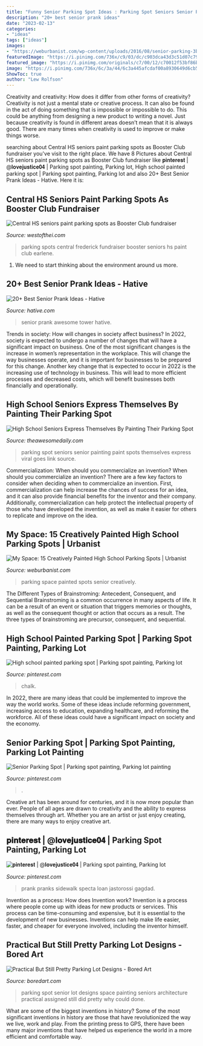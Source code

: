 ```yaml
---
title: "Funny Senior Parking Spot Ideas : Parking Spot Seniors Senior Painting Paint Spots Themselves Express Viral Goes Link Source"
description: "20+ best senior prank ideas"
date: "2023-02-13"
categories:
- "ideas"
tags: ["ideas"]
images:
- "https://weburbanist.com/wp-content/uploads/2016/08/senior-parking-3b-644x859.jpg"
featuredImage: "https://i.pinimg.com/736x/c9/03/dc/c903dca43d3c51d07c7988b08f5ea48b.jpg"
featured_image: "https://i.pinimg.com/originals/c7/00/12/c70012f53bf86be6fbb2463873946be5.jpg"
image: "https://i.pinimg.com/736x/6c/3a/44/6c3a445afcdaf00a8930649d6cb5e886.jpg"
ShowToc: true
author: "Lew Rolfson"
---
```



Creativity and creativity: How does it differ from other forms of creativity?
Creativity is not just a mental state or creative process. It can also be found in the act of doing something that is impossible or impossible to do. This could be anything from designing a new product to writing a novel. Just because creativity is found in different areas doesn’t mean that it is always good. There are many times when creativity is used to improve or make things worse.

	

		
searching about Central HS seniors paint parking spots as Booster Club fundraiser you've visit to the right place. We have 8 Pictures about Central HS seniors paint parking spots as Booster Club fundraiser like 𝐩𝐢𝐧𝐭𝐞𝐫𝐞𝐬𝐭 | @𝐥𝐨𝐯𝐞𝐣𝐮𝐬𝐭𝐢𝐜𝐞𝟎𝟒 | Parking spot painting, Parking lot, High school painted parking spot | Parking spot painting, Parking lot and also 20+ Best Senior Prank Ideas - Hative. Here it is:
		
    
## Central HS Seniors Paint Parking Spots As Booster Club Fundraiser

<img loading=lazy src="https://www.westofthei.com/wp-content/uploads/2018/08/chs-parking-painting-2018-ef-5.jpg" onerror="this.onerror=null;this.src='https://tse4.mm.bing.net/th?id=OIP.Euu53Am9wBLlB-jMrCn5LgHaE6&amp;pid=15.1';" alt="Central HS seniors paint parking spots as Booster Club fundraiser">

_Source: westofthei.com_

>parking spots central frederick fundraiser booster seniors hs paint club earlene. 

	

1. We need to start thinking about the environment around us more.

    
## 20+ Best Senior Prank Ideas - Hative

<img loading=lazy src="https://hative.com/wp-content/uploads/2014/04/senior-prank-ideas/3-awesome-book-tower.jpg" onerror="this.onerror=null;this.src='https://tse4.mm.bing.net/th?id=OIP.3R3-MhabnkxHZUD4Alz-8gHaJ2&amp;pid=15.1';" alt="20+ Best Senior Prank Ideas - Hative">

_Source: hative.com_

>senior prank awesome tower hative. 

	

Trends in society: How will changes in society affect business?
In 2022, society is expected to undergo a number of changes that will have a significant impact on business. One of the most significant changes is the increase in women’s representation in the workplace. This will change the way businesses operate, and it is important for businesses to be prepared for this change. Another key change that is expected to occur in 2022 is the increasing use of technology in business. This will lead to more efficient processes and decreased costs, which will benefit businesses both financially and operationally.

    
## High School Seniors Express Themselves By Painting Their Parking Spot

<img loading=lazy src="https://theawesomedaily.com/wp-content/uploads/2016/08/parking-spot-art-by-seniors-26-1.jpg" onerror="this.onerror=null;this.src='https://tse1.mm.bing.net/th?id=OIP.dAWv7Tq_-i_wPqeZxzCNywHaFg&amp;pid=15.1';" alt="High School Seniors Express Themselves By Painting Their Parking Spot">

_Source: theawesomedaily.com_

>parking spot seniors senior painting paint spots themselves express viral goes link source. 

	

Commercialization: When should you commercialize an invention?
When should you commercialize an invention? 
There are a few key factors to consider when deciding when to commercialize an invention. First, commercialization can help increase the chances of success for an idea, and it can also provide financial benefits for the inventor and their company. Additionally, commercialization can help protect the intellectual property of those who have developed the invention, as well as make it easier for others to replicate and improve on the idea.

    
## My Space: 15 Creatively Painted High School Parking Spots | Urbanist

<img loading=lazy src="https://weburbanist.com/wp-content/uploads/2016/08/senior-parking-3b-644x859.jpg" onerror="this.onerror=null;this.src='https://tse3.mm.bing.net/th?id=OIP.iSBIxx1b0W5iR9NmuFgsfwHaJ4&amp;pid=15.1';" alt="My Space: 15 Creatively Painted High School Parking Spots | Urbanist">

_Source: weburbanist.com_

>parking space painted spots senior creatively. 

	

The Different Types of Brainstroming: Antecedent, Consequent, and Sequential
Brainstroming is a common occurrence in many aspects of life. It can be a result of an event or situation that triggers memories or thoughts, as well as the consequent thought or action that occurs as a result. The three types of brainstroming are precursor, consequent, and sequential.

    
## High School Painted Parking Spot | Parking Spot Painting, Parking Lot

<img loading=lazy src="https://i.pinimg.com/originals/c7/00/12/c70012f53bf86be6fbb2463873946be5.jpg" onerror="this.onerror=null;this.src='https://tse1.mm.bing.net/th?id=OIP.fQ0sF4GdFIS8tqZr-rvHDAHaNM&amp;pid=15.1';" alt="High school painted parking spot | Parking spot painting, Parking lot">

_Source: pinterest.com_

>chalk. 

	

In 2022, there are many ideas that could be implemented to improve the way the world works. Some of these ideas include reforming government, increasing access to education, expanding healthcare, and reforming the workforce. All of these ideas could have a significant impact on society and the economy.

    
## Senior Parking Spot | Parking Spot Painting, Parking Lot Painting

<img loading=lazy src="https://i.pinimg.com/736x/c9/03/dc/c903dca43d3c51d07c7988b08f5ea48b.jpg" onerror="this.onerror=null;this.src='https://tse2.mm.bing.net/th?id=OIP.DBfjkDU9iJ5ssZQCvRc9CAHaJ3&amp;pid=15.1';" alt="Senior Parking Spot | Parking spot painting, Parking lot painting">

_Source: pinterest.com_

>. 

	

Creative art has been around for centuries, and it is now more popular than ever. People of all ages are drawn to creativity and the ability to express themselves through art. Whether you are an artist or just enjoy creating, there are many ways to enjoy creative art.

    
## 𝐩𝐢𝐧𝐭𝐞𝐫𝐞𝐬𝐭 | @𝐥𝐨𝐯𝐞𝐣𝐮𝐬𝐭𝐢𝐜𝐞𝟎𝟒 | Parking Spot Painting, Parking Lot

<img loading=lazy src="https://i.pinimg.com/736x/6c/3a/44/6c3a445afcdaf00a8930649d6cb5e886.jpg" onerror="this.onerror=null;this.src='https://tse3.mm.bing.net/th?id=OIP.UjJVOtHm9eZQGW1SksQ4OQHaJ3&amp;pid=15.1';" alt="𝐩𝐢𝐧𝐭𝐞𝐫𝐞𝐬𝐭 | @𝐥𝐨𝐯𝐞𝐣𝐮𝐬𝐭𝐢𝐜𝐞𝟎𝟒 | Parking spot painting, Parking lot">

_Source: pinterest.com_

>prank pranks sidewalk specta loan jastorossi gagdad. 

	

Invention as a process: How does Invention work?
Invention is a process where people come up with ideas for new products or services. This process can be time-consuming and expensive, but it is essential to the development of new businesses. Inventions can help make life easier, faster, and cheaper for everyone involved, including the inventor himself.

    
## Practical But Still Pretty Parking Lot Designs - Bored Art

<img loading=lazy src="https://www.boredart.com/wp-content/uploads/2016/10/parking-lot-designs-4.jpg" onerror="this.onerror=null;this.src='https://tse2.mm.bing.net/th?id=OIP.zBbFcv9h1hDHlgB4XN0wHQHaJ4&amp;pid=15.1';" alt="Practical But Still Pretty Parking Lot Designs - Bored Art">

_Source: boredart.com_

>parking spot senior lot designs space painting seniors architecture practical assigned still did pretty why could done. 

	

What are some of the biggest inventions in history?
Some of the most significant inventions in history are those that have revolutionized the way we live, work and play. From the printing press to GPS, there have been many major inventions that have helped us experience the world in a more efficient and comfortable way.

